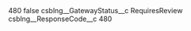 <?xml version="1.0" encoding="UTF-8"?>
<CustomMetadata xmlns="http://soap.sforce.com/2006/04/metadata" xmlns:xsi="http://www.w3.org/2001/XMLSchema-instance" xmlns:xsd="http://www.w3.org/2001/XMLSchema">
    <label>480</label>
    <protected>false</protected>
    <values>
        <field>csblng__GatewayStatus__c</field>
        <value xsi:type="xsd:string">RequiresReview</value>
    </values>
    <values>
        <field>csblng__ResponseCode__c</field>
        <value xsi:type="xsd:string">480</value>
    </values>
</CustomMetadata>
